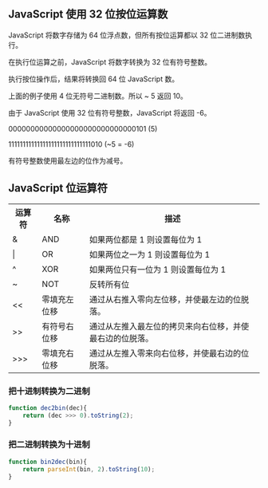 ## JavaScript 使用 32 位按位运算数

JavaScript 将数字存储为 64 位浮点数，但所有按位运算都以 32 位二进制数执行。

在执行位运算之前，JavaScript 将数字转换为 32 位有符号整数。

执行按位操作后，结果将转换回 64 位 JavaScript 数。

上面的例子使用 4 位无符号二进制数。所以 ~ 5 返回 10。

由于 JavaScript 使用 32 位有符号整数，JavaScript 将返回 -6。

00000000000000000000000000000101 (5)

11111111111111111111111111111010 (~5 = -6)

有符号整数使用最左边的位作为减号。

## JavaScript 位运算符

<table><tbody><tr><th>运算符</th><th>名称</th><th>描述</th></tr><tr><td>&</td><td>AND</td><td>如果两位都是 1 则设置每位为 1</td></tr><tr><td>|</td><td>OR</td><td>如果两位之一为 1 则设置每位为 1</td></tr><tr><td>^</td><td>XOR</td><td>如果两位只有一位为 1 则设置每位为 1</td></tr><tr><td>~</td><td>NOT</td><td>反转所有位</td></tr><tr><td><<</td><td>零填充左位移</td><td>通过从右推入零向左位移，并使最左边的位脱落。</td></tr><tr><td>>></td><td>有符号右位移</td><td>通过从左推入最左位的拷贝来向右位移，并使最右边的位脱落。</td></tr><tr><td>>>></td><td>零填充右位移</td><td>通过从左推入零来向右位移，并使最右边的位脱落。</td></tr></tbody></table>

### 把十进制转换为二进制

```js
function dec2bin(dec){
    return (dec >>> 0).toString(2);
}
```

### 把二进制转换为十进制

```js
function bin2dec(bin){
    return parseInt(bin, 2).toString(10);
}
```
